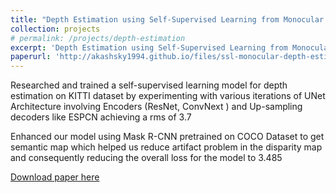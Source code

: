 ```yaml
---
title: "Depth Estimation using Self-Supervised Learning from Monocular Images"
collection: projects
# permalink: /projects/depth-estimation
excerpt: 'Depth Estimation using Self-Supervised Learning from Monocular Images'
paperurl: 'http://akashsky1994.github.io/files/ssl-monocular-depth-estimation.pdf'
---
```

Researched and trained a self-supervised learning model for depth estimation on KITTI dataset by experimenting with various
iterations of UNet Architecture involving Encoders (ResNet, ConvNext ) and Up-sampling decoders like ESPCN achieving a rms of 3.7

Enhanced our model using Mask R-CNN pretrained on COCO Dataset to get semantic map which helped us reduce artifact problem
in the disparity map and consequently reducing the overall loss for the model to 3.485

[Download paper here](http://akashsky1994.github.io/files/ssl-monocular-depth-estimation.pdf)